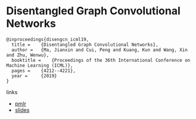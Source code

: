 # Disentangled Graph Convolutional Networks

```
@inproceedings{disengcn_icml19,
  title = 	 {Disentangled Graph Convolutional Networks},
  author = 	 {Ma, Jianxin and Cui, Peng and Kuang, Kun and Wang, Xin and Zhu, Wenwu},
  booktitle = 	 {Proceedings of the 36th International Conference on Machine Learning (ICML)},
  pages = 	 {4212--4221},
  year = 	 {2019}
}
```

links
- [pmlr](http://proceedings.mlr.press/v97/ma19a.html)
- [slides](https://icml.cc/media/Slides/icml/2019/102(12-16-00)-12-16-35-4503-disentangled_gr.pdf)
